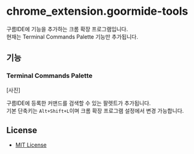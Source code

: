 # chrome_extension.goormide-tools

구름IDE에 기능을 추가하는 크롬 확장 프로그램입니다.  
현재는 Terminal Commands Palette 기능만 추가됩니다.

## 기능
### Terminal Commands Palette

[사진]

구름IDE에 등록한 커맨드를 검색할 수 있는 팔렛트가 추가됩니다.  
기본 단축키는 `Alt+Shift+L`이며 크롬 확장 프로그램 설정에서 변경 가능합니다.

## License

- [MIT License](LICENSE)